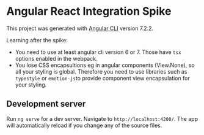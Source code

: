 # Angular React Integration Spike

This project was generated with [Angular CLI](https://github.com/angular/angular-cli) version 7.2.2.

Learning after the spike: 

- You need to use at least angular cli version 6 or 7. Those have `tsx` options enabled in the webpack. 
- You lose CSS encapsultions eg in angular components (View.None), so all your styling is global. Therefore you need to use libraries such as `typestyle` or `emotion-js`to provide component view encapsulation for your styling. 


## Development server

Run `ng serve` for a dev server. Navigate to `http://localhost:4200/`. The app will automatically reload if you change any of the source files.
